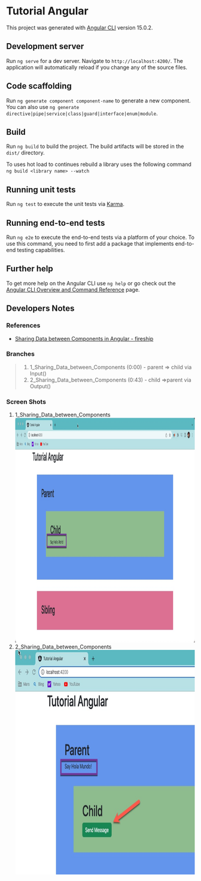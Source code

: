 # Tutorial Angular

This project was generated with [Angular CLI](https://github.com/angular/angular-cli) version 15.0.2.

## Development server

Run `ng serve` for a dev server. Navigate to `http://localhost:4200/`. The application will automatically reload if you change any of the source files.

## Code scaffolding

Run `ng generate component component-name` to generate a new component. You can also use `ng generate directive|pipe|service|class|guard|interface|enum|module`.

## Build

Run `ng build` to build the project. The build artifacts will be stored in the `dist/` directory.

To uses hot load to continues rebuild a library uses the following command `ng build <library name> --watch`
## Running unit tests

Run `ng test` to execute the unit tests via [Karma](https://karma-runner.github.io).

## Running end-to-end tests

Run `ng e2e` to execute the end-to-end tests via a platform of your choice. To use this command, you need to first add a package that implements end-to-end testing capabilities.

## Further help

To get more help on the Angular CLI use `ng help` or go check out the [Angular CLI Overview and Command Reference](https://angular.io/cli) page.

## Developers Notes

### References
* [Sharing Data between Components in Angular - fireship](https://www.youtube.com/watch?v=I317BhehZKM)

### Branches
>1. 1_Sharing_Data_between_Components (0:00) - parent => child  via Input()
>2. 2_Sharing_Data_between_Components (0:43) - child =>parent via Output()

### Screen Shots
1. 1_Sharing_Data_between_Components              
   <img
   src="https://github.com/johnnycowboy3033/github-resources/blob/main/tutorial-angular/1_Sharing_Data_between_Componentsv1.jpg"
   alt="1_Sharing_Data_between_Components"
   style="width:775px;height:600px;">
2. 2_Sharing_Data_between_Components                 
   <img
   src="https://github.com/johnnycowboy3033/github-resources/blob/main/tutorial-angular/2_Sharing_Data_between_Components.jpg"
   alt="2_Sharing_Data_between_Components"
   style="width:775px;height:600px;">
